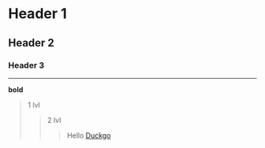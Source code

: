 # Header 1
## Header 2
### Header 3
____
**bold**
>1 lvl
>>2 lvl
>>>Hello 
[Duckgo](https://duckduckgo.com/)
